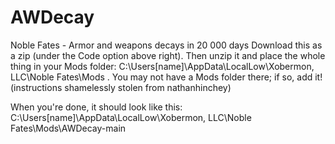 # AWDecay
Noble Fates - Armor and weapons decays in 20 000 days
Download this as a zip (under the Code option above right). Then unzip it and place the whole thing in your Mods folder: C:\Users[name]\AppData\LocalLow\Xobermon, LLC\Noble Fates\Mods . You may not have a Mods folder there; if so, add it! (instructions shamelessly stolen from nathanhinchey)

When you're done, it should look like this: C:\Users[name]\AppData\LocalLow\Xobermon, LLC\Noble Fates\Mods\AWDecay-main

